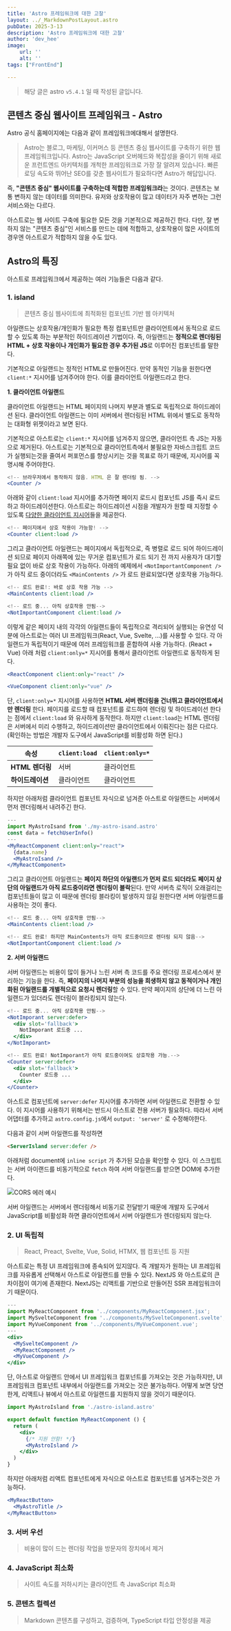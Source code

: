 ```yaml
---
title: 'Astro 프레임워크에 대한 고찰'
layout: ../_MarkdownPostLayout.astro
pubDate: 2025-3-13
description: 'Astro 프레임워크에 대한 고찰'
author: 'dev_hee'
image:
    url: ''
    alt: ''
tags: ["FrontEnd"]

---
```


> 해당 글은 astro `v5.4.1` 일 때 작성된 글입니다.

## 콘텐츠 중심 웹사이트 프레임워크 - Astro

Astro 공식 홈페이지에는 다음과 같이 프레임워크에대해서 설명한다.

>Astro는 블로그, 마케팅, 이커머스 등 콘텐츠 중심 웹사이트를 구축하기 위한 웹 프레임워크입니다. Astro는 JavaScript 오버헤드와 복잡성을 줄이기 위해 새로운 프런트엔드 아키텍처를 개척한 프레임워크로 가장 잘 알려져 있습니다. 빠른 로딩 속도와 뛰어난 SEO를 갖춘 웹사이트가 필요하다면 Astro가 해답입니다.

즉, **"콘텐츠 중심" 웹사이트를 구축하는데 적합한 프레임워크라**는 것이다.
콘텐츠는 보통 변하지 않는 데이터를 의미한다. 유저와 상호작용이 많고 데이터가 자주 변하는 그런 서비스와는 다르다.

아스트로는 웹 사이트 구축에 필요한 모든 것을 기본적으로 제공하긴 한다. 다만, 잘 변하지 않는 "콘텐츠 중심"인 서비스를 만드는 데에 적합하고, 상호작용이 많은 사이트의 경우엔 아스트로가 적합하지 않을 수도 있다.

## Astro의 특징

아스트로 프레임워크에서 제공하는 여러 기능들은 다음과 같다.

### 1. island

> 콘텐츠 중심 웹사이트에 최적화된 컴포넌트 기반 웹 아키텍처

아일랜드는 상호작용/개인화가 필요한 특정 컴포넌트만 클라이언트에서 동적으로 로드할 수 있도록 하는 부분적인 하이드레이션 기법이다. 즉, 아일랜드는 **정적으로 렌더링된 HTML + 상호 작용이나 개인화가 필요한 경우 추가된 JS**로 이루어진 컴포넌트를 말한다.

기본적으로 아일랜드는 정적인 HTML로 만들어진다. 만약 동적인 기능을 원한다면 `client:*` 지시어를 넘겨주어야 한다. 이를 클라이언트 아일랜드라고 한다.

**1. 클라이언트 아일랜드**

클라이언트 아일랜드는 HTML 페이지의 나머지 부분과 별도로 독립적으로 하이드레이션 된다. 클라이언트 아일랜드는 이미 서버에서 렌더링된 HTML 위에서 별도로 동작하는 대화형 위젯이라고 보면 된다.

기본적으로 아스트로는 `client:*` 지시어를 넘겨주지 않으면, 클라이언트 측 JS는 자동으로 제거된다. 아스트로는 기본적으로 클라이언트측에서 불필요한 자바스크립트 코드가 실행되는것을 줄여서 퍼포먼스를 향상시키는 것을 목표로 하기 때문에, 지시어를 꼭 명시해 주어야한다.

```jsx
<!-- 브라우저에서 동작하지 않음. HTML 은 잘 렌더링 됨. -->
<Counter />
```

아래와 같이 `client:load` 지시어를 추가하면 페이지 로드시 컴포넌트 JS를 즉시 로드하고 하이드레이션한다. 아스트로는 하이드레이션 시점을 개발자가 원할 때 지정할 수 있도록 [다양한 클라이언트 지시어](https://docs.astro.build/ko/reference/directives-reference/#%ED%81%B4%EB%9D%BC%EC%9D%B4%EC%96%B8%ED%8A%B8-%EC%A7%80%EC%8B%9C%EC%96%B4)들을 제공한다.

```jsx
<!-- 페이지에서 상호 작용이 가능함! -->
<Counter client:load />
```

그리고 클라이언트 아일랜드는 페이지에서 독립적으로, 즉 병렬로 로드 되어 하이드레이션 되므로 페이지 아래쪽에 있는 무거운 컴포넌트가 로드 되기 전 까지 사용자가 대기할 필요 없이 바로 상호 작용이 가능하다.
아래의 예제에서 `<NotImportantComponent />` 가 아직 로드 중이더라도 `<MainContents />` 가 로드 완료되었다면 상호작용 가능하다.

```jsx
<!-- 로드 완료!: 바로 상호 작용 가능 -->
<MainContents client:load />

<!-- 로드 중... 아직 상호작용 안됨-->
<NotImportantComponent client:load />
```

이렇게 같은 페이지 내의 각각의 아일랜드들이 독립적으로 격리되어 실행되는 유연성 덕분에 아스트로는 여러 UI 프레임워크(React, Vue, Svelte, ...)를 사용할 수 있다. 각 아일랜드가 독립적이기 때문에 여러 프레임워크를 혼합하여 사용 가능하다. (React + Vue) 아래 처럼 `client:only=*` 지시어를 통해서 클라이언트 아일랜드로 동작하게 된다.

```jsx
<ReactComponent client:only="react" />

<VueComponent client:only="vue" />
```

단, `client:only=*` 지시어를 사용하면 **HTML 서버 렌더링을 건너뛰고 클라이언트에서만 렌더링** 한다. 페이지를 로드할 때 컴포넌트를 로드하여 렌더링 및 하이드레이션 한다는 점에서 `client:load` 와 유사하게 동작한다. 하지만 `client:load`는 HTML 렌더링은 서버에서 미리 수행하고, 하이드레이션만 클라이언트에서 이뤄진다는 점은 다르다. (확인하는 방법은 개발자 도구에서 JavaScript를 비활성화 하면 된다.)

| 속성            | `client:load` | `client:only=*` |
|----------------|--------------|----------------|
| **HTML 렌더링** | 서버         | 클라이언트     |
| **하이드레이션** | 클라이언트   | 클라이언트     |

<!-- 검증 필요 -->
하지만 아래처럼 클라이언트 컴포넌트 자식으로 넘겨준 아스트로 아일랜드는 서버에서 먼저 렌더링해서 내려주긴 한다.

```jsx
---
import MyAstroIsand from './my-astro-isand.astro'
const data = fetchUserInfo()
---
<MyReactComponent client:only="react">
  {data.name}
  <MyAstroIsand />
</MyReactComponent>
```


그리고 클라이언트 아일랜드는 **페이지 하단의 아일랜드가 먼저 로드 되더라도 페이지 상단의 아일랜드가 아직 로드중이라면 렌더링이 블락**된다. 만약 서버측 로직이 오래걸리는 컴포넌트들이 많고 이 때문에 렌더링 블라킹이 발생하지 않길 원한다면 서버 아일랜드를 사용하는 것이 좋다.

```jsx
<!-- 로드 중... 아직 상호작용 안됨-->
<MainContents client:load />

<!-- 로드 완료! 하지만 MainContents가 아직 로드중이므로 렌더링 되지 않음-->
<NotImportantComponent client:load />
```


**2. 서버 아일랜드**

서버 아일랜드는 비용이 많이 들거나 느린 서버 측 코드를 주요 렌더링 프로세스에서 분리하는 기능을 한다.
즉, **페이지의 나머지 부분의 성능을 희생하지 않고 동적이거나 개인화된 아일랜드를 개별적으로 요청시 렌더링**할 수 있다. 만약 페이지의 상단에 더 느린 아일랜드가 있더라도 렌더링이 블라킹되지 않는다.

```jsx
<!-- 로드 중... 아직 상호작용 안됨-->
<NotImporant server:defer>
  <div slot='fallback'>
    NotImporant 로드중 ...
  </div>
</NotImporant>

<!-- 로드 완료! NotImporant가 아직 로드중이여도 상호작용 가능.-->
<Counter server:defer>
  <div slot='fallback'>
    Counter 로드중 ...
  </div>
</Counter>
```

아스트로 컴포넌트에 `server:defer` 지시어를 추가하면 서버 아일랜드로 전환할 수 있다. 이 지시어를 사용하기 위해서는 반드시 아스트로 전용 서버가 필요하다. 따라서 서버 어댑터를 추가하고 `astro.config.js`에서 `output: 'server'` 로 수정해야한다.

다음과 같이 서버 아일랜드를 작성하면

```html
<ServerIsland server:defer />
```

아래처럼 document에 `inline script` 가 추가된 모습을 확인할 수 있다.
이 스크립트는 서버 아이랜드를 비동기적으로 `fetch` 하여 서버 아일랜드를 받으면 DOM에 추가한다.

<img alt="CORS 에러 예시" src="/images/astrojs_server-island.png" />

서버 아일랜드는 서버에서 렌더링해서 비동기로 전달받기 때문에 개발자 도구에서 JavaScript를 비활성화 하면 클라이언트에서 서버 아일랜드가 렌더링되지 않는다.

### 2. UI 독립적

> React, Preact, Svelte, Vue, Solid, HTMX, 웹 컴포넌트 등 지원

아스트로는 특정 UI 프레임워크에 종속되어 있지않다. 즉 개발자가 원하는 UI 프레임워크를 자유롭게 선택해서 아스트로 아일랜드를 만들 수 있다. NextJS 와 아스트로의 큰 차이점이 여기에 존재한다. NextJS는 리액트를 기반으로 만들어진 SSR 프레임워크이기 때문이다.

```jsx
---
import MyReactComponent from '../components/MyReactComponent.jsx';
import MySvelteComponent from '../components/MySvelteComponent.svelte';
import MyVueComponent from '../components/MyVueComponent.vue';
---
<div>
  <MySvelteComponent />
  <MyReactComponent />
  <MyVueComponent />
</div>
```

단, 아스트로 아일랜드 안에서 UI 프레임워크 컴포넌트를 가져오는 것은 가능하지만, UI 프레임워크 컴포넌트 내부에서 아일랜드를 가져오는 것은 불가능하다. 어떻게 보면 당연한게, 리액트나 뷰에서 아스트로 아일랜드를 지원하지 않을 것이기 때문이다.

```jsx
import MyAstroIsland from './astro-island.astro'

export default function MyReactComponent () {
  return (
    <div>
      {/* 지원 안함! */}
      <MyAstroIsland />
    </div>
  )
}

```

하지만 아래처럼 리액트 컴포넌트에게 자식으로 아스트로 컴포넌트를 넘겨주는것은 가능하다.

```jsx
<MyReactButton>
  <MyAstroTitle />
</MyReactButton>
```

### 3. 서버 우선

> 비용이 많이 드는 렌더링 작업을 방문자의 장치에서 제거

### 4. JavaScript 최소화

> 사이트 속도를 저하시키는 클라이언트 측 JavaScript 최소화

### 5. 콘텐츠 컬렉션

> Markdown 콘텐츠를 구성하고, 검증하며, TypeScript 타입 안정성을 제공